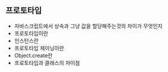 ## 프로토타입
- 자바스크립트에서 상속과 그냥 값을 할당해주는것의 차이가 무엇인지
- 프로토타입이란
- 인스턴스란
- 프로토타입 체이닝이란
- Object.create란
- 프로토타입과 클래스의 차이점
